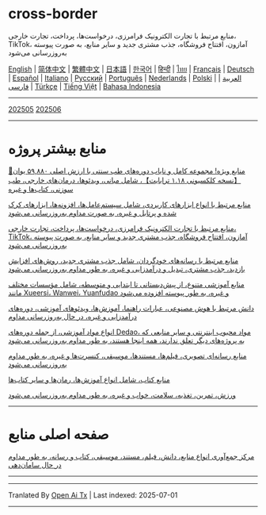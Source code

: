 # cross-border
منابع مرتبط با تجارت الکترونیک فرامرزی، درخواست‌ها، پرداخت، تجارت خارجی، TikTok، آمازون، افتتاح فروشگاه، جذب مشتری جدید و سایر منابع، به صورت پیوسته به‌روزرسانی می‌شود

[English](https://openaitx.github.io/view.html?user=mswnlz&project=cross-border&lang=en) | [简体中文](https://openaitx.github.io/view.html?user=mswnlz&project=cross-border&lang=zh-CN) | [繁體中文](https://openaitx.github.io/view.html?user=mswnlz&project=cross-border&lang=zh-TW) | [日本語](https://openaitx.github.io/view.html?user=mswnlz&project=cross-border&lang=ja) | [한국어](https://openaitx.github.io/view.html?user=mswnlz&project=cross-border&lang=ko) | [हिन्दी](https://openaitx.github.io/view.html?user=mswnlz&project=cross-border&lang=hi) | [ไทย](https://openaitx.github.io/view.html?user=mswnlz&project=cross-border&lang=th) | [Français](https://openaitx.github.io/view.html?user=mswnlz&project=cross-border&lang=fr) | [Deutsch](https://openaitx.github.io/view.html?user=mswnlz&project=cross-border&lang=de) | [Español](https://openaitx.github.io/view.html?user=mswnlz&project=cross-border&lang=es) | [Italiano](https://openaitx.github.io/view.html?user=mswnlz&project=cross-border&lang=it) | [Русский](https://openaitx.github.io/view.html?user=mswnlz&project=cross-border&lang=ru) | [Português](https://openaitx.github.io/view.html?user=mswnlz&project=cross-border&lang=pt) | [Nederlands](https://openaitx.github.io/view.html?user=mswnlz&project=cross-border&lang=nl) | [Polski](https://openaitx.github.io/view.html?user=mswnlz&project=cross-border&lang=pl) | [العربية](https://openaitx.github.io/view.html?user=mswnlz&project=cross-border&lang=ar) | [فارسی](https://openaitx.github.io/view.html?user=mswnlz&project=cross-border&lang=fa) | [Türkçe](https://openaitx.github.io/view.html?user=mswnlz&project=cross-border&lang=tr) | [Tiếng Việt](https://openaitx.github.io/view.html?user=mswnlz&project=cross-border&lang=vi) | [Bahasa Indonesia](https://openaitx.github.io/view.html?user=mswnlz&project=cross-border&lang=id)

------------
[202505](https://raw.githubusercontent.com/mswnlz/cross-border/main/202505.md)
[202506](https://raw.githubusercontent.com/mswnlz/cross-border/main/202506.md)



---------------
# منابع بیشتر پروژه

[🎁منابع ویژه! مجموعه کامل و نایاب دوره‌های طب سنتی با ارزش اصلی ۵۹,۸۸۰ یوان【نسخه کلکسیونی ۱.۱۸ ترابایت】، شامل مبانی، ویدئوها، درمان‌های خارجی، طب سوزنی، کتاب‌ها و غیره](https://github.com/mswnlz/chinese-traditional)

[منابع مرتبط با انواع ابزارهای کاربردی، شامل سیستم‌عامل‌ها، افزونه‌ها، ابزارهای کرک شده و پرتابل و غیره، به صورت مداوم به‌روزرسانی می‌شود](https://github.com/mswnlz/tools)


[منابع مرتبط با تجارت الکترونیک فرامرزی، درخواست‌ها، پرداخت، تجارت خارجی، TikTok، آمازون، افتتاح فروشگاه، جذب مشتری جدید و سایر منابع، به صورت پیوسته به‌روزرسانی می‌شود](https://github.com/mswnlz/cross-border)

[منابع مرتبط با رسانه‌های خودگردان، شامل جذب مشتری جدید، روش‌های افزایش بازدید، جذب مشتری، تبدیل و درآمدزایی و غیره، به طور مداوم به‌روزرسانی می‌شود](https://github.com/mswnlz/self-media)

[ منابع آموزشی متنوع، از پیش‌دبستانی تا ابتدایی و متوسطه، شامل مؤسسات مختلف مانند Xueersi، Wanwei، Yuanfudao و غیره، به طور پیوسته افزوده می‌شود](https://github.com/mswnlz/edu-knowlege)

[دانش مرتبط با هوش مصنوعی، عبارات راهنما، آموزش‌ها، ویدئوهای آموزشی، دوره‌های درآمدزایی و غیره، در حال به‌روزرسانی مداوم](https://github.com/mswnlz/AIknowledge)

[انواع مواد آموزشی، از جمله دوره‌های Dedao، مواد محبوب اینترنتی و سایر منابعی که به پروژه‌های دیگر تعلق ندارند، همه اینجا هستند، به طور مداوم به‌روزرسانی می‌شود](https://github.com/mswnlz/curriculum)

[منابع رسانه‌ای تصویری، فیلم‌ها، مستندها، موسیقی، کنسرت‌ها و غیره، به طور مداوم به‌روزرسانی می‌شود](https://github.com/mswnlz/movies)

[منابع کتاب، شامل انواع آموزش‌ها، رمان‌ها و سایر کتاب‌ها](https://github.com/mswnlz/book)

[ورزش، تمرین، تغذیه، سلامت، خواب و غیره، به طور مداوم به‌روزرسانی می‌شود](https://github.com/mswnlz/healthy)



---------------

# صفحه اصلی منابع
[مرکز جمع‌آوری انواع منابع، دانش، فیلم، مستند، موسیقی، کتاب و رسانه، به طور مداوم در حال سامان‌دهی](https://github.com/mswnlz)

---------------

---

Tranlated By [Open Ai Tx](https://github.com/OpenAiTx/OpenAiTx) | Last indexed: 2025-07-01

---